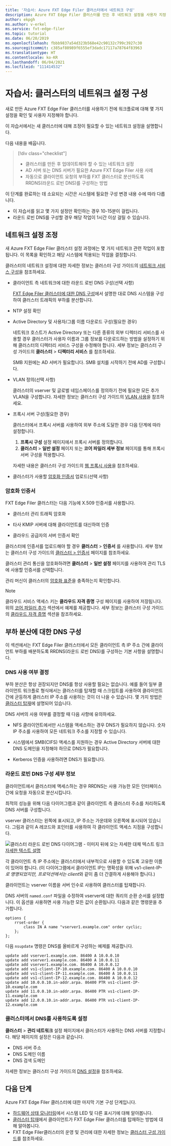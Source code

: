 ```yaml
---
title: '자습서: Azure FXT Edge Filer 클러스터에서 네트워크 구성'
description: Azure FXT Edge Filer 클러스터를 만든 후 네트워크 설정을 사용자 지정하는 방법
author: ekpgh
ms.author: v-erkel
ms.service: fxt-edge-filer
ms.topic: tutorial
ms.date: 06/20/2019
ms.openlocfilehash: fbbb9837a54d323b568e42c90132c799c3927c30
ms.sourcegitcommit: c385af80989f6555ef3dadc17117a78764f83963
ms.translationtype: HT
ms.contentlocale: ko-KR
ms.lasthandoff: 06/04/2021
ms.locfileid: "111414532"
---
```

# <a name="tutorial-configure-the-clusters-network-settings"></a>자습서: 클러스터의 네트워크 설정 구성

새로 만든 Azure FXT Edge Filer 클러스터를 사용하기 전에 워크플로에 대해 몇 가지 설정을 확인 및 사용자 지정해야 합니다.

이 자습서에서는 새 클러스터에 대해 조정이 필요할 수 있는 네트워크 설정을 설명합니다.

다음 내용을 배웁니다.

> [!div class="checklist"]
>
> * 클러스터를 만든 후 업데이트해야 할 수 있는 네트워크 설정
> * AD 서버 또는 DNS 서버가 필요한 Azure FXT Edge Filer 사용 사례
> * 자동으로 클라이언트 요청의 부하를 FXT 클러스터로 분산하도록 RRDNS(라운드 로빈 DNS)를 구성하는 방법

이 단계를 완료하는 데 소요되는 시간은 시스템에 필요한 구성 변경 내용 수에 따라 다릅니다.

* 이 자습서를 읽고 몇 가지 설정만 확인하는 경우 10-15분이 걸립니다.
* 라운드 로빈 DNS를 구성할 경우 해당 작업이 1시간 이상 걸릴 수 있습니다.

## <a name="adjust-network-settings"></a>네트워크 설정 조정

새 Azure FXT Edge Filer 클러스터 설정 과정에는 몇 가지 네트워크 관련 작업이 포함됩니다. 이 목록을 확인하고 해당 시스템에 적용되는 작업을 결정합니다.

클러스터의 네트워크 설정에 대한 자세한 정보는 클러스터 구성 가이드의 [네트워크 서비스 구성](https://azure.github.io/Avere/legacy/ops_guide/4_7/html/network_overview.html)을 참조하세요.

* 클라이언트 측 네트워크에 대한 라운드 로빈 DNS 구성(선택 사항)

  [FXT Edge Filer 클러스터에 대한 DNS 구성](#configure-dns-for-load-balancing)에서 설명한 대로 DNS 시스템을 구성하여 클러스터 트래픽의 부하를 분산합니다.

* NTP 설정 확인

* Active Directory 및 사용자/그룹 이름 다운로드 구성(필요한 경우)

  네트워크 호스트가 Active Directory 또는 다른 종류의 외부 디렉터리 서비스를 사용할 경우 클러스터가 사용자 이름과 그룹 정보를 다운로드하는 방법을 설정하기 위해 클러스터의 디렉터리 서비스 구성을 수정해야 합니다. 세부 정보는 클러스터 구성 가이드의 **클러스터** > **디렉터리 서비스** 를 참조하세요.

  SMB 지원에는 AD 서버가 필요합니다. SMB 설치를 시작하기 전에 AD를 구성합니다.

* VLAN 정의(선택 사항)
  
  클러스터의 vserver 및 글로벌 네임스페이스를 정의하기 전에 필요한 모든 추가 VLAN을 구성합니다. 자세한 정보는 클러스터 구성 가이드의 [VLAN 사용](https://azure.github.io/Avere/legacy/ops_guide/4_7/html/network_overview.html#vlan-overview)을 참조하세요.

* 프록시 서버 구성(필요한 경우)

  클러스터에서 프록시 서버를 사용하여 외부 주소에 도달한 경우 다음 단계에 따라 설정합니다.

  1. **프록시 구성** 설정 페이지에서 프록시 서버를 정의합니다.
  1. **클러스터** > **일반 설정** 페이지 또는 **코어 파일러 세부 정보** 페이지를 통해 프록시 서버 구성을 적용합니다.
  
  자세한 내용은 클러스터 구성 가이드의 [웹 프록시 사용](https://azure.github.io/Avere/legacy/ops_guide/4_7/html/proxy_overview.html)을 참조하세요.

* 클러스터가 사용할 [암호화 인증서](#encryption-certificates) 업로드(선택 사항)

### <a name="encryption-certificates"></a>암호화 인증서

FXT Edge Filer 클러스터는 다음 기능에 X.509 인증서를 사용합니다.

* 클러스터 관리 트래픽 암호화

* 타사 KMIP 서버에 대해 클라이언트를 대신하여 인증

* 클라우드 공급자의 서버 인증서 확인

클러스터에 인증서를 업로드해야 할 경우 **클러스터** > **인증서** 를 사용합니다. 세부 정보는 클러스터 구성 가이드의 [클러스터 > 인증서](https://azure.github.io/Avere/legacy/ops_guide/4_7/html/gui_certificates.html) 페이지를 참조하세요.

클러스터 관리 통신을 암호화하려면 **클러스터** > **일반 설정** 페이지를 사용하여 관리 TLS에 사용할 인증서를 선택합니다.

관리 머신이 클러스터의 [암호화 표준](supported-ciphers.md)을 충족하는지 확인합니다.

> [!Note]
> 클라우드 서비스 액세스 키는 **클라우드 자격 증명** 구성 페이지를 사용하여 저장됩니다. 위의 [코어 파일러 추가](add-storage.md#add-a-core-filer) 섹션에서 예제를 제공합니다. 세부 정보는 클러스터 구성 가이드의 [클라우드 자격 증명](https://azure.github.io/Avere/legacy/ops_guide/4_7/html/gui_cloud_credentials.html) 섹션을 참조하세요.

## <a name="configure-dns-for-load-balancing"></a>부하 분산에 대한 DNS 구성

이 섹션에서는 FXT Edge Filer 클러스터에서 모든 클라이언트 측 IP 주소 간에 클라이언트 부하를 배분하도록 RRDNS(라운드 로빈 DNS)를 구성하는 기본 사항을 설명합니다.

### <a name="decide-whether-or-not-to-use-dns"></a>DNS 사용 여부 결정

부하 분산은 항상 권장되지만 DNS를 항상 사용할 필요는 없습니다. 예를 들어 일부 클라이언트 워크플로 형식에서는 클러스터를 탑재할 때 스크립트를 사용하여 클라이언트 간에 균등하게 클러스터 IP 주소를 사용하는 것이 더 나을 수 있습니다. 몇 가지 방법은 [클러스터 탑재](mount-clients.md)에 설명되어 있습니다.

DNS 서버의 사용 여부를 결정할 때 다음 사항에 유의하세요.

* NFS 클라이언트에서만 시스템을 액세스하는 경우 DNS가 필요하지 않습니다. 숫자 IP 주소를 사용하여 모든 네트워크 주소를 지정할 수 있습니다.

* 시스템에서 SMB(CIFS) 액세스를 지원하는 경우 Active Directory 서버에 대한 DNS 도메인을 지정해야 하므로 DNS가 필요합니다.

* Kerberos 인증을 사용하려면 DNS가 필요합니다.

### <a name="round-robin-dns-configuration-details"></a>라운드 로빈 DNS 구성 세부 정보

클라이언트에서 클러스터에 액세스하는 경우 RRDNS는 사용 가능한 모든 인터페이스 간에 요청을 자동으로 분산시킵니다.

최적의 성능을 위해 다음 다이어그램과 같이 클라이언트 측 클러스터 주소를 처리하도록 DNS 서버를 구성합니다.

vserver 클러스터는 왼쪽에 표시되고, IP 주소는 가운데와 오른쪽에 표시되어 있습니다. 그림과 같이 A 레코드와 포인터를 사용하여 각 클라이언트 액세스 지점을 구성합니다.

![클러스터 라운드 로빈 DNS 다이어그램 - 이미지 뒤에 오는 자세한 대체 텍스트 링크](media/fxt-cluster-config/fxt-rrdns-diagram.png)
[자세한 텍스트 설명](https://azure.github.io/Avere/legacy/Azure-FXT-EdgeFilerDNSconfiguration-alt-text.html)

각 클라이언트 측 IP 주소에는 클러스터에서 내부적으로 사용할 수 있도록 고유한 이름이 있어야 합니다. (이 다이어그램에서 클라이언트 IP는 명확성을 위해 vs1-client-IP-*로 명명되었지만, 프로덕션에서는 client*와 같이 좀 더 간결하게 사용해야 합니다.)

클라이언트는 vserver 이름을 서버 인수로 사용하여 클러스터를 탑재합니다.

DNS 서버의 ``named.conf`` 파일을 수정하여 vserver에 대한 쿼리의 순환 순서를 설정합니다. 이 옵션을 사용하면 사용 가능한 모든 값이 순환됩니다. 다음과 같은 명령문을 추가합니다.

```
options {
    rrset-order {
        class IN A name "vserver1.example.com" order cyclic;
    };
};
```

다음 ``nsupdate`` 명령은 DNS를 올바르게 구성하는 예제를 제공합니다.

```
update add vserver1.example.com. 86400 A 10.0.0.10
update add vserver1.example.com. 86400 A 10.0.0.11
update add vserver1.example.com. 86400 A 10.0.0.12
update add vs1-client-IP-10.example.com. 86400 A 10.0.0.10
update add vs1-client-IP-11.example.com. 86400 A 10.0.0.11
update add vs1-client-IP-12.example.com. 86400 A 10.0.0.12
update add 10.0.0.10.in-addr.arpa. 86400 PTR vs1-client-IP-10.example.com
update add 11.0.0.10.in-addr.arpa. 86400 PTR vs1-client-IP-11.example.com
update add 12.0.0.10.in-addr.arpa. 86400 PTR vs1-client-IP-12.example.com
```

### <a name="enable-dns-in-the-cluster"></a>클러스터에서 DNS를 사용하도록 설정

**클러스터** > **관리 네트워크** 설정 페이지에서 클러스터가 사용하는 DNS 서버를 지정합니다. 해당 페이지의 설정은 다음과 같습니다.

* DNS 서버 주소
* DNS 도메인 이름
* DNS 검색 도메인

자세한 정보는 클러스터 구성 가이드의 [DNS 설정](<https://azure.github.io/Avere/legacy/ops_guide/4_7/html/gui_admin_network.html#gui-dns>)을 참조하세요.

## <a name="next-steps"></a>다음 단계

Azure FXT Edge Filer 클러스터에 대한 마지막 기본 구성 단계입니다.

* [하드웨어 상태 모니터링](monitor.md)에서 시스템 LED 및 다른 표시기에 대해 알아봅니다.
* [클러스터 탑재](mount-clients.md)에서 클라이언트가 FXT Edge Filer 클러스터를 탑재하는 방법에 대해 알아봅니다.
* FXT Edge Filer클러스터의 운영 및 관리에 대한 자세한 정보는 [클러스터 구성 가이드](https://azure.github.io/Avere/legacy/ops_guide/4_7/html/ops_conf_index.html)를 참조하세요.
